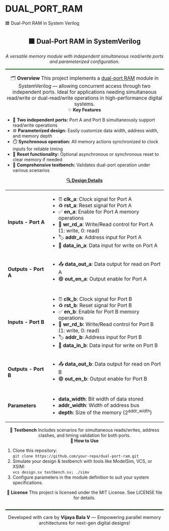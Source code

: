 # DUAL_PORT_RAM
🟦 Dual-Port RAM in System Verilog
<div align="center"> <h2>🟩 Dual-Port RAM in SystemVerilog</h2> <em>A versatile memory module with independent simultaneous read/write ports and parameterized configuration.</em> </div> <hr style="border:none; border-top:2px solid #4CAF50; margin-bottom:1.2em;"/> <div align="center" style="font-size:1.1em;">
🗂️ <b>Overview</b>
This project implements a <u>dual-port RAM</u> module in SystemVerilog — allowing concurrent access through two independent ports. Ideal for applications needing simultaneous read/write or dual-read/write operations in high-performance digital systems.

</div>
<div align="center">
✨ <b>Key Features</b>

</div> <ul> <li>🔹 <b>Two independent ports:</b> Port A and Port B simultaneously support read/write operations</li> <li>⚙️ <b>Parameterized design:</b> Easily customize data width, address width, and memory depth</li> <li>⏱️ <b>Synchronous operation:</b> All memory actions synchronized to clock inputs for reliable timing</li> <li>🔄 <b>Reset functionality:</b> Optional asynchronous or synchronous reset to clear memory if needed</li> <li>🧪 <b>Comprehensive testbench:</b> Validates dual-port operation under various scenarios</li> </ul> <div align="center">
<u><b>🔍 Design Details</b></u>

</div> <table align="center"> <tr><td><b>Inputs - Port A</b></td><td> <ul> <li>⏰ <b>clk_a</b>: Clock signal for Port A</li> <li>♻️ <b>rst_a</b>: Reset signal for Port A</li> <li>✅ <b>en_a</b>: Enable for Port A memory operations</li> <li>📝 <b>wr_rd_a</b>: Write/Read control for Port A (1: write, 0: read)</li> <li>🏷️ <b>addr_a</b>: Address input for Port A</li> <li>🔢 <b>data_in_a</b>: Data input for write on Port A</li> </ul> </td></tr> <tr><td><b>Outputs - Port A</b></td><td> <ul> <li>📤 <b>data_out_a</b>: Data output for read on Port A</li> <li>🟢 <b>out_en_a</b>: Output enable for Port A</li> </ul> </td></tr> <tr><td><b>Inputs - Port B</b></td><td> <ul> <li>⏰ <b>clk_b</b>: Clock signal for Port B</li> <li>♻️ <b>rst_b</b>: Reset signal for Port B</li> <li>✅ <b>en_b</b>: Enable for Port B memory operations</li> <li>📝 <b>wr_rd_b</b>: Write/Read control for Port B (1: write, 0: read)</li> <li>🏷️ <b>addr_b</b>: Address input for Port B</li> <li>🔢 <b>data_in_b</b>: Data input for write on Port B</li> </ul> </td></tr> <tr><td><b>Outputs - Port B</b></td><td> <ul> <li>📤 <b>data_out_b</b>: Data output for read on Port B</li> <li>🟢 <b>out_en_b</b>: Output enable for Port B</li> </ul> </td></tr> <tr><td><b>Parameters</b></td><td> <ul> <li><b>data_width</b>: Bit width of data stored</li> <li><b>addr_width</b>: Width of address bus</li> <li><b>depth</b>: Size of the memory (2<sup>addr_width</sup>)</li> </ul> </td></tr> </table> <div align="center">
🌟 <b>Testbench</b>
Includes scenarios for simultaneous reads/writes, address clashes, and timing validation for both ports.

</div> <div align="center">
<b>🚀 How to Use</b>

</div> <ol> <li>Clone this repository: <br><code>git clone https://github.com/your-repo/dual-port-ram.git</code></li> <li>Simulate your design & testbench with tools like ModelSim, VCS, or XSIM: <br><code>vcs design.sv testbench.sv; ./simv</code></li> <li>Configure parameters in the module definition to suit your system specifications.</li> </ol> <div align="center">
📄 <b>License</b>
This project is licensed under the MIT License. See LICENSE file for details.

</div> <hr style="border:none; border-top:2px dotted #4CAF50; margin-top:2em;"/> <div align="center" style="font-size:1.05em;"> Developed with care by <b>Vijaya Bala V</b> — Empowering parallel memory architectures for next-gen digital designs! </div>
